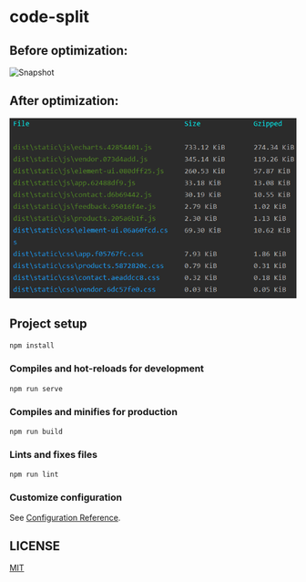 # code-split

## Before optimization:
![Snapshot](https://github.com/51fe/webpack-code-splitting-optimization/blob/master/before.png?raw=true)

## After optimization:
![Snapshot](https://github.com/51fe/webpack-code-splitting-optimization/blob/master/after.png?raw=true)

## Project setup
```
npm install
```

### Compiles and hot-reloads for development
```
npm run serve
```

### Compiles and minifies for production
```
npm run build
```

### Lints and fixes files
```
npm run lint
```

### Customize configuration
See [Configuration Reference](https://cli.vuejs.org/config/).

## LICENSE
[MIT](LICENSE)
